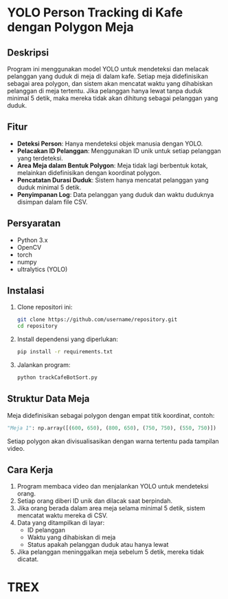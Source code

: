 # YOLO Person Tracking di Kafe dengan Polygon Meja

## Deskripsi
Program ini menggunakan model YOLO untuk mendeteksi dan melacak pelanggan yang duduk di meja di dalam kafe. Setiap meja didefinisikan sebagai area polygon, dan sistem akan mencatat waktu yang dihabiskan pelanggan di meja tertentu. Jika pelanggan hanya lewat tanpa duduk minimal 5 detik, maka mereka tidak akan dihitung sebagai pelanggan yang duduk.

## Fitur
- **Deteksi Person**: Hanya mendeteksi objek manusia dengan YOLO.
- **Pelacakan ID Pelanggan**: Menggunakan ID unik untuk setiap pelanggan yang terdeteksi.
- **Area Meja dalam Bentuk Polygon**: Meja tidak lagi berbentuk kotak, melainkan didefinisikan dengan koordinat polygon.
- **Pencatatan Durasi Duduk**: Sistem hanya mencatat pelanggan yang duduk minimal 5 detik.
- **Penyimpanan Log**: Data pelanggan yang duduk dan waktu duduknya disimpan dalam file CSV.

## Persyaratan
- Python 3.x
- OpenCV
- torch
- numpy
- ultralytics (YOLO)

## Instalasi
1. Clone repositori ini:
   ```bash
   git clone https://github.com/username/repository.git
   cd repository
   ```
2. Install dependensi yang diperlukan:
   ```bash
   pip install -r requirements.txt
   ```
3. Jalankan program:
   ```bash
   python trackCafeBotSort.py
   ```

## Struktur Data Meja
Meja didefinisikan sebagai polygon dengan empat titik koordinat, contoh:
```python
"Meja 1": np.array([(600, 650), (800, 650), (750, 750), (550, 750)])
```
Setiap polygon akan divisualisasikan dengan warna tertentu pada tampilan video.

## Cara Kerja
1. Program membaca video dan menjalankan YOLO untuk mendeteksi orang.
2. Setiap orang diberi ID unik dan dilacak saat berpindah.
3. Jika orang berada dalam area meja selama minimal 5 detik, sistem mencatat waktu mereka di CSV.
4. Data yang ditampilkan di layar:
   - ID pelanggan
   - Waktu yang dihabiskan di meja
   - Status apakah pelanggan duduk atau hanya lewat
5. Jika pelanggan meninggalkan meja sebelum 5 detik, mereka tidak dicatat.

# TREX

